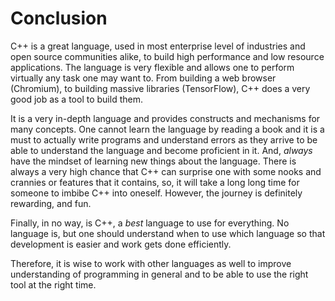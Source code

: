 # Conclusion

C++ is a great language, used in most enterprise level of industries and open source communities alike, to build high performance and low resource applications. The language is very flexible and
allows one to perform virtually any task one may want to. From building a web browser (Chromium), to building massive libraries (TensorFlow), C++ does a very good job as a tool to build them.

It is a very in-depth language and provides constructs and mechanisms for many concepts. One cannot learn the language by reading a book and it is a must to actually write programs and understand
errors as they arrive to be able to understand the language and become proficient in it. And, *always* have the mindset of learning new things about the language. There is always a very high chance
that C++ can surprise one with some nooks and crannies or features that it contains, so, it will take a long long time for someone to imbibe C++ into oneself. However, the journey is definitely
rewarding, and fun.

Finally, in no way, is C++, a *best* language to use for everything. No language is, but one should understand when to use which language so that development is easier and work gets done
efficiently.

Therefore, it is wise to work with other languages as well to improve understanding of programming in general and to be able to use the right tool at the right time.